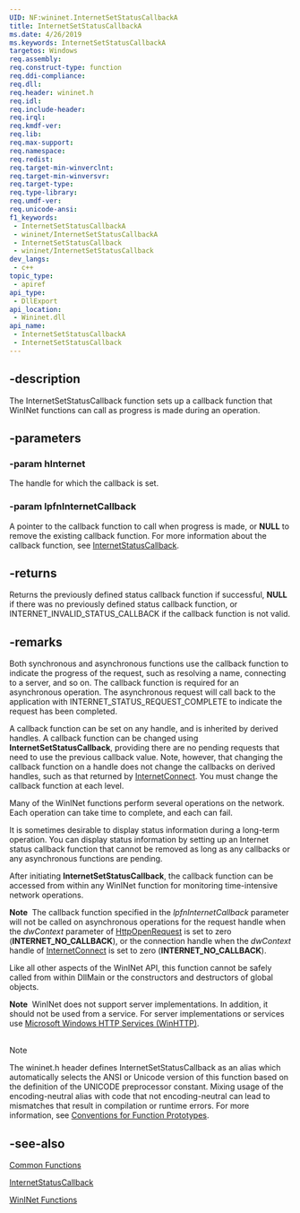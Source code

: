 ```yaml
---
UID: NF:wininet.InternetSetStatusCallbackA
title: InternetSetStatusCallbackA
ms.date: 4/26/2019
ms.keywords: InternetSetStatusCallbackA
targetos: Windows
req.assembly: 
req.construct-type: function
req.ddi-compliance: 
req.dll: 
req.header: wininet.h
req.idl: 
req.include-header: 
req.irql: 
req.kmdf-ver: 
req.lib: 
req.max-support: 
req.namespace: 
req.redist: 
req.target-min-winverclnt: 
req.target-min-winversvr: 
req.target-type: 
req.type-library: 
req.umdf-ver: 
req.unicode-ansi: 
f1_keywords:
 - InternetSetStatusCallbackA
 - wininet/InternetSetStatusCallbackA
 - InternetSetStatusCallback
 - wininet/InternetSetStatusCallback
dev_langs:
 - c++
topic_type:
 - apiref
api_type:
 - DllExport
api_location:
 - Wininet.dll
api_name:
 - InternetSetStatusCallbackA
 - InternetSetStatusCallback
---
```


## -description

The InternetSetStatusCallback function sets up a callback function that WinINet functions can call as progress is made during an operation.

## -parameters

### -param hInternet

The handle for which the callback is set.

### -param lpfnInternetCallback

A pointer to the callback function to call when progress is made, or  <b>NULL</b> to remove the existing callback function. For more information about the callback function, see 
<a href="/windows/desktop/api/wininet/nc-wininet-internet_status_callback">InternetStatusCallback</a>.

## -returns

Returns the previously defined status callback function if successful, <b>NULL</b> if there was no previously defined status callback function, or INTERNET_INVALID_STATUS_CALLBACK if the callback function is not valid.

## -remarks

Both synchronous and asynchronous functions use the callback function to indicate the progress of the request, such as resolving a name, connecting to a server, and so on. The callback function is required for an asynchronous operation. The asynchronous request will call back to the application with INTERNET_STATUS_REQUEST_COMPLETE to indicate the request has been completed.

A callback function can be set on any handle, and is inherited by derived handles. A callback function can be changed using 
<b>InternetSetStatusCallback</b>, providing there are no pending requests that need to use the previous callback value. Note, however, that changing the callback function on a handle does not change the callbacks on derived handles, such as that returned by 
<a href="/windows/desktop/api/wininet/nf-wininet-internetconnecta">InternetConnect</a>. You must change the callback function at each level.

Many of the WinINet functions perform several operations on the network. Each operation can take time to complete, and each can fail.

It is sometimes desirable to display status information during a long-term operation. You can display status information by setting up an Internet status callback function that cannot be removed as long as any callbacks or any asynchronous functions are pending.

After initiating 
<b>InternetSetStatusCallback</b>, the callback function can be accessed from within any WinINet function for monitoring time-intensive network operations.

<b>Note</b>  The callback function specified in the <i>lpfnInternetCallback</i> parameter will not be called on asynchronous operations for the request handle when the <i>dwContext</i> parameter of <a href="/windows/desktop/api/wininet/nf-wininet-httpopenrequesta">HttpOpenRequest</a> is set to zero (<b>INTERNET_NO_CALLBACK</b>), or the connection handle when the <i>dwContext</i> handle of <a href="/windows/desktop/api/wininet/nf-wininet-internetconnecta">InternetConnect</a> is set to zero (<b>INTERNET_NO_CALLBACK</b>).

Like all other aspects of the WinINet API, this function cannot be safely called from within DllMain or the constructors and destructors of global objects.

<div class="alert"><b>Note</b>  WinINet does not support server implementations. In addition, it should not be used from a service.  For server implementations or services use <a href="/windows/desktop/WinHttp/winhttp-start-page">Microsoft Windows HTTP Services (WinHTTP)</a>.</div>
<div> </div>




> [!NOTE]
> The wininet.h header defines InternetSetStatusCallback as an alias which automatically selects the ANSI or Unicode version of this function based on the definition of the UNICODE preprocessor constant. Mixing usage of the encoding-neutral alias with code that not encoding-neutral can lead to mismatches that result in compilation or runtime errors. For more information, see [Conventions for Function Prototypes](/windows/win32/intl/conventions-for-function-prototypes).

## -see-also

<a href="/windows/desktop/WinInet/common-functions">Common Functions</a>



<a href="/windows/desktop/api/wininet/nc-wininet-internet_status_callback">InternetStatusCallback</a>



<a href="/windows/desktop/WinInet/wininet-functions">WinINet Functions</a>

